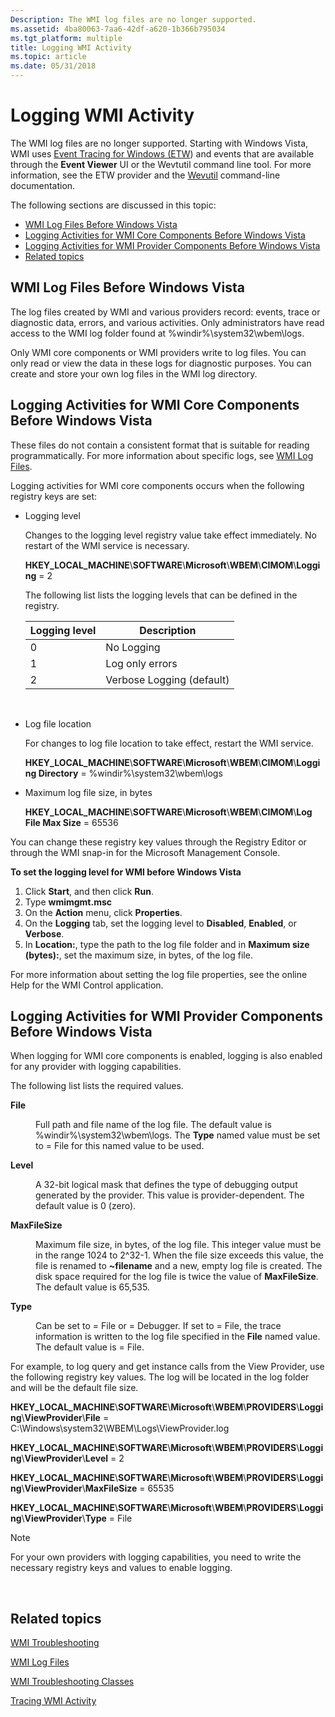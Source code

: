 ```yaml
---
Description: The WMI log files are no longer supported.
ms.assetid: 4ba80063-7aa6-42df-a620-1b366b795034
ms.tgt_platform: multiple
title: Logging WMI Activity
ms.topic: article
ms.date: 05/31/2018
---
```


# Logging WMI Activity

The WMI log files are no longer supported. Starting with Windows Vista, WMI uses [Event Tracing for Windows (ETW](https://docs.microsoft.com/windows/desktop/ETW/event-tracing-portal)) and events that are available through the **Event Viewer** UI or the Wevtutil command line tool. For more information, see the ETW provider and the [Wevutil](https://technet.microsoft.com/library/cc732848.aspx) command-line documentation.

The following sections are discussed in this topic:

-   [WMI Log Files Before Windows Vista](#wmi-log-files-before-windows-vista)
-   [Logging Activities for WMI Core Components Before Windows Vista](#logging-activities-for-wmi-core-components-before-windows-vista)
-   [Logging Activities for WMI Provider Components Before Windows Vista](#logging-activities-for-wmi-provider-components-before-windows-vista)
-   [Related topics](#related-topics)

## WMI Log Files Before Windows Vista

The log files created by WMI and various providers record: events, trace or diagnostic data, errors, and various activities. Only administrators have read access to the WMI log folder found at %windir%\\system32\\wbem\\logs.

Only WMI core components or WMI providers write to log files. You can only read or view the data in these logs for diagnostic purposes. You can create and store your own log files in the WMI log directory.

## Logging Activities for WMI Core Components Before Windows Vista

These files do not contain a consistent format that is suitable for reading programmatically. For more information about specific logs, see [WMI Log Files](wmi-log-files.md).

Logging activities for WMI core components occurs when the following registry keys are set:

-   Logging level

    Changes to the logging level registry value take effect immediately. No restart of the WMI service is necessary.

    **HKEY\_LOCAL\_MACHINE**\\**SOFTWARE**\\**Microsoft**\\**WBEM**\\**CIMOM**\\**Logging** = 2

    The following list lists the logging levels that can be defined in the registry.

    

    | Logging level | Description               |
    |---------------|---------------------------|
    | 0             | No Logging                |
    | 1             | Log only errors           |
    | 2             | Verbose Logging (default) |

    

     

-   Log file location

    For changes to log file location to take effect, restart the WMI service.

    **HKEY\_LOCAL\_MACHINE**\\**SOFTWARE**\\**Microsoft**\\**WBEM**\\**CIMOM**\\**Logging Directory** = %windir%\\system32\\wbem\\logs

-   Maximum log file size, in bytes

    **HKEY\_LOCAL\_MACHINE**\\**SOFTWARE**\\**Microsoft**\\**WBEM**\\**CIMOM**\\**Log File Max Size** = 65536

You can change these registry key values through the Registry Editor or through the WMI snap-in for the Microsoft Management Console.

**To set the logging level for WMI before Windows Vista**

1.  Click **Start**, and then click **Run**.
2.  Type **wmimgmt.msc**
3.  On the **Action** menu, click **Properties**.
4.  On the **Logging** tab, set the logging level to **Disabled**, **Enabled**, or **Verbose**.
5.  In **Location:**, type the path to the log file folder and in **Maximum size (bytes):**, set the maximum size, in bytes, of the log file.

For more information about setting the log file properties, see the online Help for the WMI Control application.

## Logging Activities for WMI Provider Components Before Windows Vista

When logging for WMI core components is enabled, logging is also enabled for any provider with logging capabilities.

The following list lists the required values.

<dl> <dt>

<span id="File"></span><span id="file"></span><span id="FILE"></span>**File**
</dt> <dd>

Full path and file name of the log file. The default value is %windir%\\system32\\wbem\\logs. The **Type** named value must be set to = File for this named value to be used.

</dd> <dt>

<span id="Level"></span><span id="level"></span><span id="LEVEL"></span>**Level**
</dt> <dd>

A 32-bit logical mask that defines the type of debugging output generated by the provider. This value is provider-dependent. The default value is 0 (zero).

</dd> <dt>

<span id="MaxFileSize"></span><span id="maxfilesize"></span><span id="MAXFILESIZE"></span>**MaxFileSize**
</dt> <dd>

Maximum file size, in bytes, of the log file. This integer value must be in the range 1024 to 2^32-1. When the file size exceeds this value, the file is renamed to **~filename** and a new, empty log file is created. The disk space required for the log file is twice the value of **MaxFileSize**. The default value is 65,535.

</dd> <dt>

<span id="Type"></span><span id="type"></span><span id="TYPE"></span>**Type**
</dt> <dd>

Can be set to = File or = Debugger. If set to = File, the trace information is written to the log file specified in the **File** named value. The default value is = File.

</dd> </dl>

For example, to log query and get instance calls from the View Provider, use the following registry key values. The log will be located in the log folder and will be the default file size.

**HKEY\_LOCAL\_MACHINE**\\**SOFTWARE**\\**Microsoft**\\**WBEM**\\**PROVIDERS**\\**Logging**\\**ViewProvider**\\**File** = C:\\Windows\\system32\\WBEM\\Logs\\ViewProvider.log

**HKEY\_LOCAL\_MACHINE**\\**SOFTWARE**\\**Microsoft**\\**WBEM**\\**PROVIDERS**\\**Logging**\\**ViewProvider**\\**Level** = 2

**HKEY\_LOCAL\_MACHINE**\\**SOFTWARE**\\**Microsoft**\\**WBEM**\\**PROVIDERS**\\**Logging**\\**ViewProvider**\\**MaxFileSize** = 65535

**HKEY\_LOCAL\_MACHINE**\\**SOFTWARE**\\**Microsoft**\\**WBEM**\\**PROVIDERS**\\**Logging**\\**ViewProvider**\\**Type** = File

> [!Note]  
> For your own providers with logging capabilities, you need to write the necessary registry keys and values to enable logging.

 

## Related topics

<dl> <dt>

[WMI Troubleshooting](wmi-troubleshooting.md)
</dt> <dt>

[WMI Log Files](wmi-log-files.md)
</dt> <dt>

[WMI Troubleshooting Classes](wmi-troubleshooting-classes.md)
</dt> <dt>

[Tracing WMI Activity](tracing-wmi-activity.md)
</dt> </dl>

 

 



